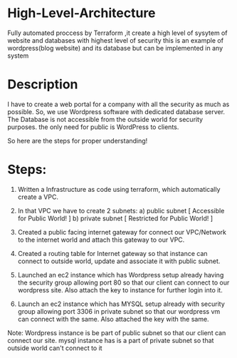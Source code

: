 # High-Level-Architecture  


Fully automated proccess by Terraform ,it create a high level of sysytem of website and databases with highest level of security
this is an example of wordpress(blog website) and its database but can be implemented in any system 
# Description
I have to create a web portal for a company with all the security as much as possible.
So, we use Wordpress software with dedicated database server.
The Database is not  accessible from the outside world for security purposes.
the only need for public is WordPress to clients.

So here are the steps for proper understanding!

# Steps:
1) Written a Infrastructure as code using terraform, which automatically create a VPC.

2) In that VPC we have to create 2 subnets:
    a)  public  subnet [ Accessible for Public World! ] 
    b)  private subnet [ Restricted for Public World! ]

3) Created a public facing internet gateway for connect our VPC/Network to the internet world and attach this gateway to our VPC.

4) Created  a routing table for Internet gateway so that instance can connect to outside world, update and associate it with public subnet.

5) Launched an ec2 instance which has Wordpress setup already having the security group allowing  port 80 so that our client can connect to our wordpress site.
Also attach the key to instance for further login into it.

6) Launch an ec2 instance which has MYSQL setup already with security group allowing  port 3306 in private subnet so that our wordpress vm can connect with the same.
Also attached the key with the same.

Note: 
Wordpress instance is be part of public subnet so that our client can connect our site. 
mysql instance has is a part of private  subnet so that outside world can't connect to it
